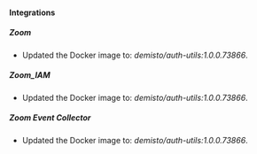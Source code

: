 
#### Integrations

##### Zoom

- Updated the Docker image to: *demisto/auth-utils:1.0.0.73866*.
##### Zoom_IAM

- Updated the Docker image to: *demisto/auth-utils:1.0.0.73866*.
##### Zoom Event Collector

- Updated the Docker image to: *demisto/auth-utils:1.0.0.73866*.
